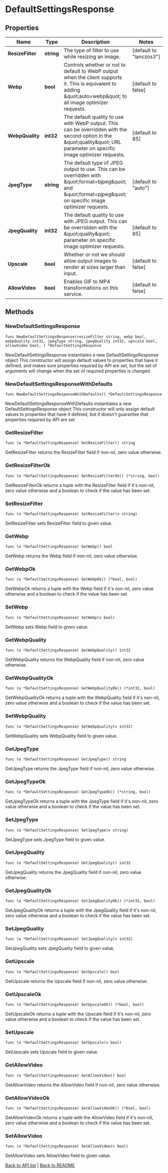 # DefaultSettingsResponse

## Properties

Name | Type | Description | Notes
------------ | ------------- | ------------- | -------------
**ResizeFilter** | **string** | The type of filter to use while resizing an image. | [default to "lanczos3"]
**Webp** | **bool** | Controls whether or not to default to WebP output when the client supports it. This is equivalent to adding \&quot;auto&#x3D;webp\&quot; to all image optimizer requests.  | [default to false]
**WebpQuality** | **int32** | The default quality to use with WebP output. This can be overridden with the second option in the \&quot;quality\&quot; URL parameter on specific image optimizer requests.  | [default to 85]
**JpegType** | **string** | The default type of JPEG output to use. This can be overridden with \&quot;format&#x3D;bjpeg\&quot; and \&quot;format&#x3D;pjpeg\&quot; on specific image optimizer requests.  | [default to "auto"]
**JpegQuality** | **int32** | The default quality to use with JPEG output. This can be overridden with the \&quot;quality\&quot; parameter on specific image optimizer requests.  | [default to 85]
**Upscale** | **bool** | Whether or not we should allow output images to render at sizes larger than input.  | [default to false]
**AllowVideo** | **bool** | Enables GIF to MP4 transformations on this service. | [default to false]

## Methods

### NewDefaultSettingsResponse

`func NewDefaultSettingsResponse(resizeFilter string, webp bool, webpQuality int32, jpegType string, jpegQuality int32, upscale bool, allowVideo bool, ) *DefaultSettingsResponse`

NewDefaultSettingsResponse instantiates a new DefaultSettingsResponse object
This constructor will assign default values to properties that have it defined,
and makes sure properties required by API are set, but the set of arguments
will change when the set of required properties is changed

### NewDefaultSettingsResponseWithDefaults

`func NewDefaultSettingsResponseWithDefaults() *DefaultSettingsResponse`

NewDefaultSettingsResponseWithDefaults instantiates a new DefaultSettingsResponse object
This constructor will only assign default values to properties that have it defined,
but it doesn't guarantee that properties required by API are set

### GetResizeFilter

`func (o *DefaultSettingsResponse) GetResizeFilter() string`

GetResizeFilter returns the ResizeFilter field if non-nil, zero value otherwise.

### GetResizeFilterOk

`func (o *DefaultSettingsResponse) GetResizeFilterOk() (*string, bool)`

GetResizeFilterOk returns a tuple with the ResizeFilter field if it's non-nil, zero value otherwise
and a boolean to check if the value has been set.

### SetResizeFilter

`func (o *DefaultSettingsResponse) SetResizeFilter(v string)`

SetResizeFilter sets ResizeFilter field to given value.


### GetWebp

`func (o *DefaultSettingsResponse) GetWebp() bool`

GetWebp returns the Webp field if non-nil, zero value otherwise.

### GetWebpOk

`func (o *DefaultSettingsResponse) GetWebpOk() (*bool, bool)`

GetWebpOk returns a tuple with the Webp field if it's non-nil, zero value otherwise
and a boolean to check if the value has been set.

### SetWebp

`func (o *DefaultSettingsResponse) SetWebp(v bool)`

SetWebp sets Webp field to given value.


### GetWebpQuality

`func (o *DefaultSettingsResponse) GetWebpQuality() int32`

GetWebpQuality returns the WebpQuality field if non-nil, zero value otherwise.

### GetWebpQualityOk

`func (o *DefaultSettingsResponse) GetWebpQualityOk() (*int32, bool)`

GetWebpQualityOk returns a tuple with the WebpQuality field if it's non-nil, zero value otherwise
and a boolean to check if the value has been set.

### SetWebpQuality

`func (o *DefaultSettingsResponse) SetWebpQuality(v int32)`

SetWebpQuality sets WebpQuality field to given value.


### GetJpegType

`func (o *DefaultSettingsResponse) GetJpegType() string`

GetJpegType returns the JpegType field if non-nil, zero value otherwise.

### GetJpegTypeOk

`func (o *DefaultSettingsResponse) GetJpegTypeOk() (*string, bool)`

GetJpegTypeOk returns a tuple with the JpegType field if it's non-nil, zero value otherwise
and a boolean to check if the value has been set.

### SetJpegType

`func (o *DefaultSettingsResponse) SetJpegType(v string)`

SetJpegType sets JpegType field to given value.


### GetJpegQuality

`func (o *DefaultSettingsResponse) GetJpegQuality() int32`

GetJpegQuality returns the JpegQuality field if non-nil, zero value otherwise.

### GetJpegQualityOk

`func (o *DefaultSettingsResponse) GetJpegQualityOk() (*int32, bool)`

GetJpegQualityOk returns a tuple with the JpegQuality field if it's non-nil, zero value otherwise
and a boolean to check if the value has been set.

### SetJpegQuality

`func (o *DefaultSettingsResponse) SetJpegQuality(v int32)`

SetJpegQuality sets JpegQuality field to given value.


### GetUpscale

`func (o *DefaultSettingsResponse) GetUpscale() bool`

GetUpscale returns the Upscale field if non-nil, zero value otherwise.

### GetUpscaleOk

`func (o *DefaultSettingsResponse) GetUpscaleOk() (*bool, bool)`

GetUpscaleOk returns a tuple with the Upscale field if it's non-nil, zero value otherwise
and a boolean to check if the value has been set.

### SetUpscale

`func (o *DefaultSettingsResponse) SetUpscale(v bool)`

SetUpscale sets Upscale field to given value.


### GetAllowVideo

`func (o *DefaultSettingsResponse) GetAllowVideo() bool`

GetAllowVideo returns the AllowVideo field if non-nil, zero value otherwise.

### GetAllowVideoOk

`func (o *DefaultSettingsResponse) GetAllowVideoOk() (*bool, bool)`

GetAllowVideoOk returns a tuple with the AllowVideo field if it's non-nil, zero value otherwise
and a boolean to check if the value has been set.

### SetAllowVideo

`func (o *DefaultSettingsResponse) SetAllowVideo(v bool)`

SetAllowVideo sets AllowVideo field to given value.



[Back to API list](../README.md#documentation-for-api-endpoints) | [Back to README](../README.md)
